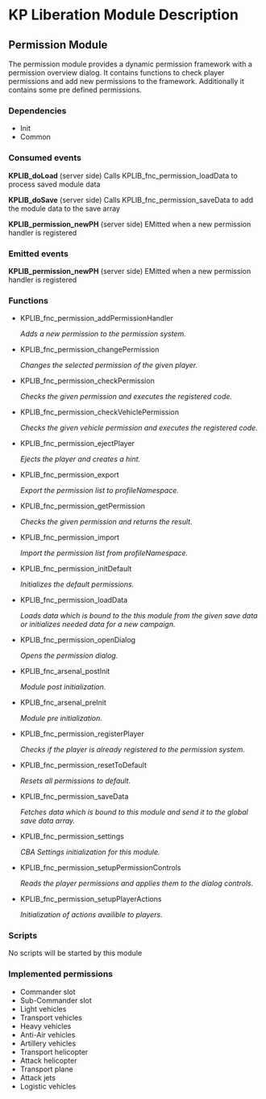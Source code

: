 # KP Liberation Module Description

## Permission Module
The permission module provides a dynamic permission framework with a permission overview dialog.
It contains functions to check player permissions and add new permissions to the framework.
Additionally it contains some pre defined permissions.

### Dependencies
* Init
* Common

### Consumed events
**KPLIB_doLoad** (server side)
Calls KPLIB_fnc_permission_loadData to process saved module data

**KPLIB_doSave** (server side)
Calls KPLIB_fnc_permission_saveData to add the module data to the save array

**KPLIB_permission_newPH** (server side)
EMitted when a new permission handler is registered

### Emitted events
**KPLIB_permission_newPH** (server side)
EMitted when a new permission handler is registered

### Functions
* KPLIB_fnc_permission_addPermissionHandler

  *Adds a new permission to the permission system.*

* KPLIB_fnc_permission_changePermission

  *Changes the selected permission of the given player.*

* KPLIB_fnc_permission_checkPermission

  *Checks the given permission and executes the registered code.*

* KPLIB_fnc_permission_checkVehiclePermission

  *Checks the given vehicle permission and executes the registered code.*

* KPLIB_fnc_permission_ejectPlayer

  *Ejects the player and creates a hint.*

* KPLIB_fnc_permission_export

  *Export the permission list to profileNamespace.*

* KPLIB_fnc_permission_getPermission

  *Checks the given permission and returns the result.*

* KPLIB_fnc_permission_import

  *Import the permission list from profileNamespace.*

* KPLIB_fnc_permission_initDefault

  *Initializes the default permissions.*

* KPLIB_fnc_permission_loadData

  *Loads data which is bound to the this module from the given save data or initializes needed data for a new campaign.*

* KPLIB_fnc_permission_openDialog

  *Opens the permission dialog.*

* KPLIB_fnc_arsenal_postInit

  *Module post initialization.*

* KPLIB_fnc_arsenal_preInit

  *Module pre initialization.*

* KPLIB_fnc_permission_registerPlayer

  *Checks if the player is already registered to the permission system.*

* KPLIB_fnc_permission_resetToDefault

  *Resets all permissions to default.*

* KPLIB_fnc_permission_saveData

  *Fetches data which is bound to this module and send it to the global save data array.*

* KPLIB_fnc_permission_settings

  *CBA Settings initialization for this module.*

* KPLIB_fnc_permission_setupPermissionControls

  *Reads the player permissions and applies them to the dialog controls.*

* KPLIB_fnc_permission_setupPlayerActions

  *Initialization of actions availible to players.*

### Scripts
No scripts will be started by this module

### Implemented permissions
* Commander slot
* Sub-Commander slot
* Light vehicles
* Transport vehicles
* Heavy vehicles
* Anti-Air vehicles
* Artillery vehicles
* Transport helicopter
* Attack helicopter
* Transport plane
* Attack jets
* Logistic vehicles
